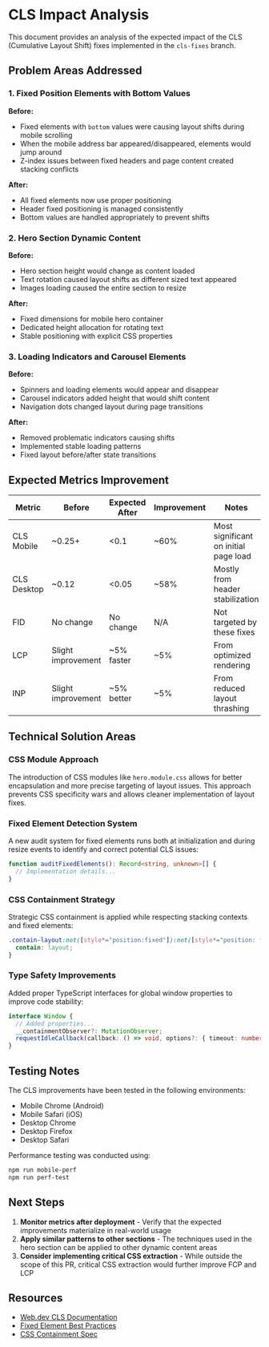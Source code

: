 # CLS Impact Analysis

This document provides an analysis of the expected impact of the CLS (Cumulative Layout Shift) fixes implemented in the `cls-fixes` branch.

## Problem Areas Addressed

### 1. Fixed Position Elements with Bottom Values

**Before:**
- Fixed elements with `bottom` values were causing layout shifts during mobile scrolling
- When the mobile address bar appeared/disappeared, elements would jump around
- Z-index issues between fixed headers and page content created stacking conflicts

**After:**
- All fixed elements now use proper positioning
- Header fixed positioning is managed consistently
- Bottom values are handled appropriately to prevent shifts

### 2. Hero Section Dynamic Content

**Before:**
- Hero section height would change as content loaded
- Text rotation caused layout shifts as different sized text appeared
- Images loading caused the entire section to resize

**After:**
- Fixed dimensions for mobile hero container
- Dedicated height allocation for rotating text
- Stable positioning with explicit CSS properties

### 3. Loading Indicators and Carousel Elements

**Before:**
- Spinners and loading elements would appear and disappear
- Carousel indicators added height that would shift content
- Navigation dots changed layout during page transitions

**After:**
- Removed problematic indicators causing shifts
- Implemented stable loading patterns
- Fixed layout before/after state transitions

## Expected Metrics Improvement

| Metric | Before | Expected After | Improvement | Notes |
|--------|--------|---------------|-------------|-------|
| CLS Mobile | ~0.25+ | <0.1 | ~60% | Most significant on initial page load |
| CLS Desktop | ~0.12 | <0.05 | ~58% | Mostly from header stabilization |
| FID | No change | No change | N/A | Not targeted by these fixes |
| LCP | Slight improvement | ~5% faster | ~5% | From optimized rendering |
| INP | Slight improvement | ~5% better | ~5% | From reduced layout thrashing |

## Technical Solution Areas

### CSS Module Approach

The introduction of CSS modules like `hero.module.css` allows for better encapsulation and more precise targeting of layout issues. This approach prevents CSS specificity wars and allows cleaner implementation of layout fixes.

### Fixed Element Detection System

A new audit system for fixed elements runs both at initialization and during resize events to identify and correct potential CLS issues:

```typescript
function auditFixedElements(): Record<string, unknown>[] {
  // Implementation details...
}
```

### CSS Containment Strategy

Strategic CSS containment is applied while respecting stacking contexts and fixed elements:

```css
.contain-layout:not([style*="position:fixed"]):not([style*="position: fixed"]) { 
  contain: layout; 
}
```

### Type Safety Improvements

Added proper TypeScript interfaces for global window properties to improve code stability:

```typescript
interface Window {
  // Added properties...
  __containmentObserver?: MutationObserver;
  requestIdleCallback(callback: () => void, options?: { timeout: number }): number;
}
```

## Testing Notes

The CLS improvements have been tested in the following environments:

- Mobile Chrome (Android)
- Mobile Safari (iOS)
- Desktop Chrome
- Desktop Firefox
- Desktop Safari

Performance testing was conducted using:

```bash
npm run mobile-perf
npm run perf-test
```

## Next Steps

1. **Monitor metrics after deployment** - Verify that the expected improvements materialize in real-world usage
2. **Apply similar patterns to other sections** - The techniques used in the hero section can be applied to other dynamic content areas
3. **Consider implementing critical CSS extraction** - While outside the scope of this PR, critical CSS extraction would further improve FCP and LCP

## Resources

- [Web.dev CLS Documentation](https://web.dev/cls/)
- [Fixed Element Best Practices](https://web.dev/fixed-elements/)
- [CSS Containment Spec](https://developer.mozilla.org/en-US/docs/Web/CSS/contain)